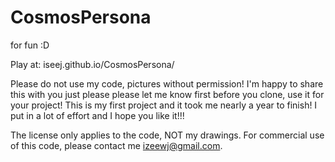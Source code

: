 # CosmosPersona
for fun :D

Play at: iseej.github.io/CosmosPersona/

Please do not use my code, pictures without permission! I'm happy to share this with you just please please let me know first before you clone, use it for your project! This is my first project and it took me nearly a year to finish! I put in a lot of effort and I hope you like it!!!

The license only applies to the code, NOT my drawings.
For commercial use of this code, please contact me izeewj@gmail.com. 
